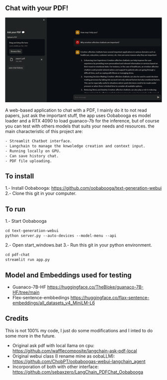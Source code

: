 ## Chat with your PDF!

![alt text](https://github.com/makiJanus/pdf-chat/blob/main/git_images/screenshot.png?raw=true)

A web-based application to chat with a PDF, I mainly do it to not read papers, just ask the important stuff, the app uses Oobabooga es model loader and a RTX 4090 to load guanaco-7b for the inference, but of course you can test with others models that suits your needs and resources. the main characteristic of this project are:

    - Streamlit Chatbot interface.
    - Langchain to manage the knwoledge creation and context input.
    - Running locally on GPU.
    - Can save history chat.
    - PDF file uploading. 

## To install
1.- Install Oobabooga: https://github.com/oobabooga/text-generation-webui
2.- Clone this git in your computer.

## To run
1.- Start Oobabooga
```
cd text-generation-webui
python server.py --auto-devices --model-menu --api
```
2.- Open start_windows.bat
3.- Run this git in your python environment.
```
cd pdf-chat
streamlit run app.py
```

## Model and Embeddings used for testing
- Guanaco-7B-HF https://huggingface.co/TheBloke/guanaco-7B-HF/tree/main
- Flex-sentence-embbedings https://huggingface.co/flax-sentence-embeddings/all_datasets_v4_MiniLM-L6

## Credits
This is not 100% my code, I just do some modifications and I inted to do some more in the future.
- Original ask pdf with local llama on cpu: https://github.com/wafflecomposite/langchain-ask-pdf-local
- Original webui class (I rename mine as oobaLLM): https://github.com/ChobPT/oobaboogas-webui-langchain_agent
- Incorporation of both with other interface: https://github.com/sebaxzero/LangChain_PDFChat_Oobabooga